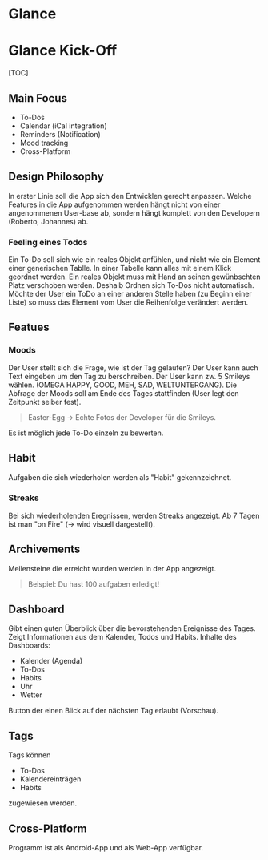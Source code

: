 # Glance


# Glance Kick-Off
[TOC]
## Main Focus
+ To-Dos
+ Calendar (iCal integration)
+ Reminders (Notification)
+ Mood tracking
+ Cross-Platform
## Design Philosophy
In erster Linie soll die App sich den Entwicklen gerecht anpassen. Welche Features in die App aufgenommen werden hängt nicht von einer angenommenen User-base ab, sondern hängt komplett von den Developern (Roberto, Johannes) ab.
### Feeling eines Todos
Ein To-Do soll sich wie ein reales Objekt anfühlen, und nicht wie ein Element einer generischen Tablle. In einer Tabelle kann alles mit einem Klick geordnet werden. Ein reales Objekt muss mit Hand an seinen gewünbschten Platz verschoben werden. Deshalb Ordnen sich To-Dos nicht automatisch. Möchte der User ein ToDo an einer anderen Stelle haben (zu Beginn einer Liste) so muss das Element vom User die Reihenfolge verändert werden.
## Featues
### Moods
Der User stellt sich die Frage, wie ist der Tag gelaufen?
Der User kann auch Text eingeben um den Tag zu berschreiben.
Der User kann zw. 5 Smileys wählen. (OMEGA HAPPY, GOOD, MEH, SAD, WELTUNTERGANG).
Die Abfrage der Moods soll am Ende des Tages stattfinden (User legt den Zeitpunkt selber fest).

> Easter-Egg -> Echte Fotos der Developer für die Smileys.

Es ist möglich jede To-Do einzeln zu bewerten.
## Habit
Aufgaben die sich wiederholen werden als "Habit" gekennzeichnet.
### Streaks
Bei sich wiederholenden Eregnissen, werden Streaks angezeigt. Ab 7 Tagen ist man "on Fire" (-> wird visuell dargestellt).

## Archivements
Meilensteine die erreicht wurden werden in der App angezeigt.

> Beispiel: Du hast 100 aufgaben erledigt!

## Dashboard
Gibt einen guten Überblick über die bevorstehenden Ereignisse des Tages.
Zeigt Informationen aus dem Kalender, Todos und Habits.
Inhalte des Dashboards:
+ Kalender (Agenda)
+ To-Dos
+ Habits
+ Uhr
+ Wetter

Button der einen Blick auf der nächsten Tag erlaubt (Vorschau).

## Tags
Tags können
+ To-Dos
+ Kalendereinträgen
+ Habits

zugewiesen werden.

## Cross-Platform
Programm ist als Android-App und als Web-App verfügbar.
